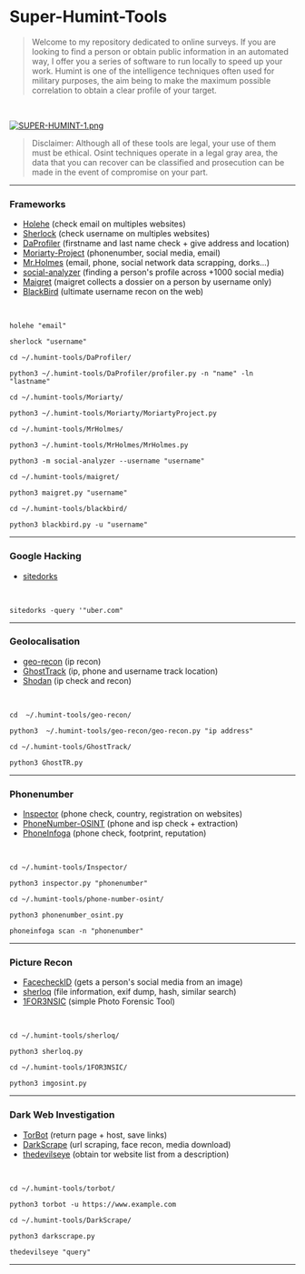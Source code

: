 # Super-Humint-Tools

> Welcome to my repository dedicated to online surveys. If you are looking to find a person or obtain public information in an automated way, I offer you a series of software to run locally to speed up your work. Humint is one of the intelligence techniques often used for military purposes, the aim being to make the maximum possible correlation to obtain a clear profile of your target.

</br>

[![SUPER-HUMINT-1.png](https://i.postimg.cc/TYQvjMpG/SUPER-HUMINT-1.png)](https://postimg.cc/crKzZzR5)

> Disclaimer: Although all of these tools are legal, your use of them must be ethical. Osint techniques operate in a legal gray area, the data that you can recover can be classified and prosecution can be made in the event of compromise on your part.

---

### Frameworks

- [Holehe](https://github.com/megadose/holehe) (check email on multiples websites)
- [Sherlock](https://github.com/sherlock-project/sherlock) (check username on multiples websites)
- [DaProfiler](https://github.com/daprofiler/Daprofiler) (firstname and last name check + give address and location)
- [Moriarty-Project](https://github.com/AzizKpln/Moriarty-Project) (phonenumber, social media, email)
- [Mr.Holmes](https://github.com/Lucksi/Mr.Holmes) (email, phone, social network data scrapping, dorks...)
- [social-analyzer](https://github.com/qeeqbox/social-analyzer) (finding a person's profile across +1000 social media)
- [Maigret](https://github.com/soxoj/maigret/blob/main/README.md) (maigret collects a dossier on a person by username only)
- [BlackBird](https://github.com/p1ngul1n0/blackbird) (ultimate username recon on the web)

</br>


```holehe "email"```

```sherlock "username"```

```cd ~/.humint-tools/DaProfiler/```

```python3 ~/.humint-tools/DaProfiler/profiler.py -n "name" -ln "lastname"``` 

```cd ~/.humint-tools/Moriarty/```

```python3 ~/.humint-tools/Moriarty/MoriartyProject.py``` 

```cd ~/.humint-tools/MrHolmes/```

```python3 ~/.humint-tools/MrHolmes/MrHolmes.py```

```python3 -m social-analyzer --username "username"```

```cd ~/.humint-tools/maigret/```

```python3 maigret.py "username"```

```cd ~/.humint-tools/blackbird/```

```python3 blackbird.py -u "username"```

---

### Google Hacking

- [sitedorks](https://github.com/Zarcolio/sitedorks)

</br>

```sitedorks -query '"uber.com"```

---

### Geolocalisation

- [geo-recon](https://github.com/radioactivetobi/geo-recon) (ip recon)
- [GhostTrack](https://github.com/HunxByts/GhostTrack) (ip, phone and username track location)
- [Shodan](https://www.shodan.io/) (ip check and recon)

</br>

```cd  ~/.humint-tools/geo-recon/```

```python3  ~/.humint-tools/geo-recon/geo-recon.py "ip address"```

```cd ~/.humint-tools/GhostTrack/```

```python3 GhostTR.py```

---

### Phonenumber

- [Inspector](https://github.com/N0rz3/Inspector) (phone check, country, registration on websites)
- [PhoneNumber-OSINT](https://github.com/spider863644/PhoneNumber-OSINT) (phone and isp check + extraction)
- [PhoneInfoga](https://github.com/Trena13/PhoneInfoga) (phone check, footprint, reputation)

</br>

```cd ~/.humint-tools/Inspector/```

```python3 inspector.py "phonenumber"```

```cd ~/.humint-tools/phone-number-osint/```

```python3 phonenumber_osint.py```

```phoneinfoga scan -n "phonenumber"```

---

### Picture Recon

- [FacecheckID](https://facecheck.id/) (gets a person's social media from an image)
- [sherloq](https://github.com/GuidoBartoli/sherloq) (file information, exif dump, hash, similar search)
- [1FOR3NSIC](https://github.com/t0mxplo1t/1FOR3NSIC) (simple Photo Forensic Tool)

</br>

```cd ~/.humint-tools/sherloq/```

```python3 sherloq.py```

```cd ~/.humint-tools/1FOR3NSIC/```

```python3 imgosint.py```

---

### Dark Web Investigation

- [TorBot](https://github.com/DedSecInside/TorBot) (return page + host, save links)
- [DarkScrape](https://github.com/itsmehacker/DarkScrape) (url scraping, face recon, media download)
- [thedevilseye](https://github.com/rly0nheart/thedevilseye) (obtain tor website list from a description)

</br>

```cd ~/.humint-tools/torbot/```

```python3 torbot -u https://www.example.com```

```cd ~/.humint-tools/DarkScrape/```

```python3 darkscrape.py ```

```thedevilseye "query"```

---
